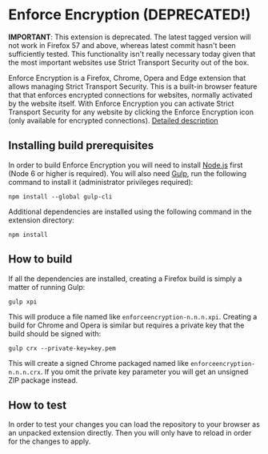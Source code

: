 Enforce Encryption (DEPRECATED!)
==================

**IMPORTANT**: This extension is deprecated. The latest tagged version will not work in Firefox 57 and above, whereas latest commit hasn't been sufficiently tested. This functionality isn't really necessary today given that the most important websites use Strict Transport Security out of the box.

Enforce Encryption is a Firefox, Chrome, Opera and Edge extension that allows managing Strict Transport Security. This is a built-in browser feature that that enforces encrypted connections for websites, normally activated by the website itself. With Enforce Encryption you can activate Strict Transport Security for any website by clicking the Enforce Encryption icon (only available for encrypted connections). [Detailed description](https://palant.de/2014/03/31/enforce-encryption)

Installing build prerequisites
------------------------------

In order to build Enforce Encryption you will need to install [Node.js](https://nodejs.org/) first (Node 6 or higher is required). You will also need [Gulp](http://gulpjs.com/), run the following command to install it (administrator privileges required):

    npm install --global gulp-cli

Additional dependencies are installed using the following command in the extension directory:

    npm install

How to build
------------

If all the dependencies are installed, creating a Firefox build is simply a matter of running Gulp:

    gulp xpi

This will produce a file named like `enforceencryption-n.n.n.xpi`. Creating a build for Chrome and Opera is similar but requires a private key that the build should be signed with:

    gulp crx --private-key=key.pem

This will create a signed Chrome packaged named like `enforceencryption-n.n.n.crx`. If you omit the private key parameter you will get an unsigned ZIP package instead.

How to test
-----------

In order to test your changes you can load the repository to your browser as an unpacked extension directly. Then you will only have to reload in order for the changes to apply.
